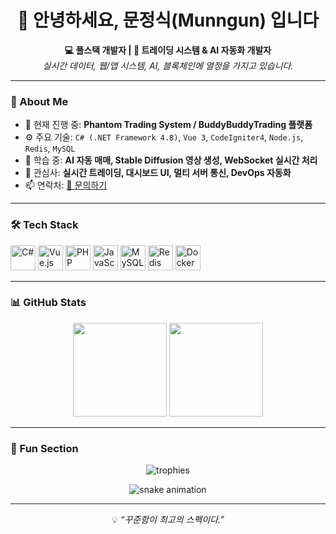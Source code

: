 <!-- 프로필 README 시작 -->

<h1 align="center">👋 안녕하세요, 문정식(Munngun) 입니다</h1>

<p align="center">
  <b>💻 풀스택 개발자 | 🚀 트레이딩 시스템 & AI 자동화 개발자</b><br>
  <i>실시간 데이터, 웹/앱 시스템, AI, 블록체인에 열정을 가지고 있습니다.</i>
</p>

---

### 🧠 About Me
- 🔭 현재 진행 중: **Phantom Trading System / BuddyBuddyTrading 플랫폼**
- ⚙️ 주요 기술: `C# (.NET Framework 4.8)`, `Vue 3`, `CodeIgniter4`, `Node.js`, `Redis`, `MySQL`
- 🌱 학습 중: **AI 자동 매매, Stable Diffusion 영상 생성, WebSocket 실시간 처리**
- 💬 관심사: **실시간 트레이딩, 대시보드 UI, 멀티 서버 통신, DevOps 자동화**
- 📫 연락처: [📧 문의하기](mailto:moonjs01@email.com)

---

### 🛠️ Tech Stack
<p align="left">
  <img src="https://cdn.jsdelivr.net/gh/devicons/devicon/icons/csharp/csharp-original.svg" width="40" height="40" alt="C#"/>
  <img src="https://cdn.jsdelivr.net/gh/devicons/devicon/icons/vuejs/vuejs-original.svg" width="40" height="40" alt="Vue.js"/>
  <img src="https://cdn.jsdelivr.net/gh/devicons/devicon/icons/php/php-original.svg" width="40" height="40" alt="PHP"/>
  <img src="https://cdn.jsdelivr.net/gh/devicons/devicon/icons/javascript/javascript-original.svg" width="40" height="40" alt="JavaScript"/>
  <img src="https://cdn.jsdelivr.net/gh/devicons/devicon/icons/mysql/mysql-original.svg" width="40" height="40" alt="MySQL"/>
  <img src="https://cdn.jsdelivr.net/gh/devicons/devicon/icons/redis/redis-original.svg" width="40" height="40" alt="Redis"/>
  <img src="https://cdn.jsdelivr.net/gh/devicons/devicon/icons/docker/docker-original.svg" width="40" height="40" alt="Docker"/>
</p>

---

### 📊 GitHub Stats
<p align="center">
  <img src="https://github-readme-stats.vercel.app/api?username=munngun&show_icons=true&theme=tokyonight" height="150"/>
  <img src="https://github-readme-stats.vercel.app/api/top-langs/?username=munngun&layout=compact&theme=tokyonight" height="150"/>
</p>

---

### 🧩 Fun Section
<p align="center">
  <img src="https://github-profile-trophy.vercel.app/?username=munngun&theme=dracula&column=6&margin-w=10" alt="trophies"/>
</p>

<p align="center">
  <img src="https://github.com/munngun/munngun/blob/output/github-contribution-grid-snake.svg" alt="snake animation"/>
</p>

---

<p align="center">
  💡 <i>“꾸준함이 최고의 스펙이다.”</i>
</p>

<!-- 프로필 README 끝 -->
